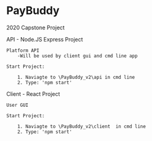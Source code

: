 # PayBuddy
2020 Capstone Project


API - Node.JS Express Project

    Platform API
        -Will be used by client gui and cmd line app
        
    Start Project:

        1. Naviagte to \PayBuddy_v2\api in cmd line
        2. Type: 'npm start'

Client - React Project

    User GUI
    
    Start Project:

        1. Naviagte to \PayBuddy_v2\client  in cmd line
        2. Type: 'npm start'


